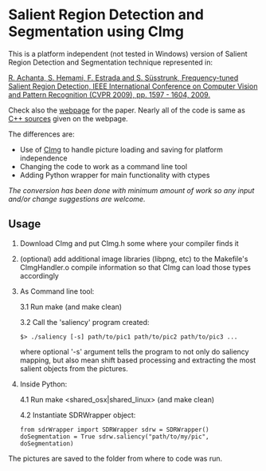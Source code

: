 Salient Region Detection and Segmentation using CImg
======================================================

This is a platform independent (not tested in Windows) version of Salient Region Detection and Segmentation technique represented in:

[R. Achanta, S. Hemami, F. Estrada and S. Süsstrunk, Frequency-tuned Salient Region Detection, IEEE International Conference on Computer Vision and Pattern Recognition (CVPR 2009), pp. 1597 - 1604, 2009.](http://infoscience.epfl.ch/record/135217/files/1708.pdf)

Check also the [webpage](http://ivrgwww.epfl.ch/supplementary_material/RK_CVPR09/index.html) for the paper. 
Nearly all of the code is same as [C++ sources](http://ivrgwww.epfl.ch/supplementary_material/RK_CVPR09/SourceCode/SalientRegionDetectorAndSegmenter.zip) given on the webpage. 

The differences are: 
* Use of [CImg](http://cimg.sourceforge.net/) to handle picture loading and saving for platform independence
* Changing the code to work as a command line tool
* Adding Python wrapper for main functionality with ctypes

*The conversion has been done with minimum amount of work so any input and/or change suggestions are welcome.*

Usage
------------------------------------------------------

1. Download CImg and put CImg.h some where your compiler finds it

2. (optional) add additional image libraries (libpng, etc) to the Makefile's CImgHandler.o compile information so that CImg can load those types accordingly

3. As Command line tool:

	3.1 Run make (and make clean)

	3.2 Call the 'saliency' program created:

	`$> ./saliency [-s] path/to/pic1 path/to/pic2 path/to/pic3 ...`

	where optional '-s' argument tells the program to not only do saliency mapping, but also mean shift based processing and extracting the most salient objects from the pictures.
	
4. Inside Python:

	4.1 Run make <shared_osx|shared_linux> (and make clean)
	
	4.2 Instantiate SDRWrapper object:
	
	`from sdrWrapper import SDRWrapper
	sdrw = SDRWrapper()
	doSegmentation = True
	sdrw.saliency("path/to/my/pic", doSegmentation)
	`
	
The pictures are saved to the folder from where to code was run.
